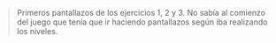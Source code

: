 > Primeros pantallazos de los ejercicios 1, 2 y 3.
> No sabía al comienzo del juego que tenía que ir haciendo pantallazos según iba realizando los niveles.

